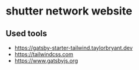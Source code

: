 # shutter network website

## Used tools

- https://gatsby-starter-tailwind.taylorbryant.dev
- https://tailwindcss.com
- https://www.gatsbyjs.org
